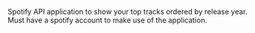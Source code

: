 Spotify API application to show your top tracks ordered by release year. Must have a spotify account to make use of the application.

